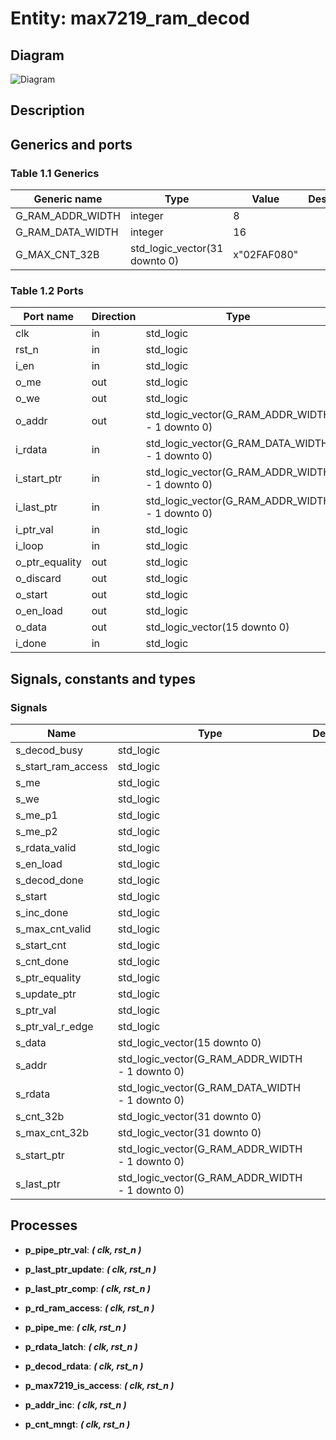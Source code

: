 # Entity: max7219_ram_decod
## Diagram
![Diagram](max7219_ram_decod.svg "Diagram")
## Description
## Generics and ports
### Table 1.1 Generics
| Generic name     | Type                          | Value       | Description |
| ---------------- | ----------------------------- | ----------- | ----------- |
| G_RAM_ADDR_WIDTH | integer                       | 8           |             |
| G_RAM_DATA_WIDTH | integer                       | 16          |             |
| G_MAX_CNT_32B    | std_logic_vector(31 downto 0) | x"02FAF080" |             |
### Table 1.2 Ports
| Port name      | Direction | Type                                            | Description |
| -------------- | --------- | ----------------------------------------------- | ----------- |
| clk            | in        | std_logic                                       |             |
| rst_n          | in        | std_logic                                       |             |
| i_en           | in        | std_logic                                       |             |
| o_me           | out       | std_logic                                       |             |
| o_we           | out       | std_logic                                       |             |
| o_addr         | out       | std_logic_vector(G_RAM_ADDR_WIDTH - 1 downto 0) |             |
| i_rdata        | in        | std_logic_vector(G_RAM_DATA_WIDTH - 1 downto 0) |             |
| i_start_ptr    | in        | std_logic_vector(G_RAM_ADDR_WIDTH - 1 downto 0) |             |
| i_last_ptr     | in        | std_logic_vector(G_RAM_ADDR_WIDTH - 1 downto 0) |             |
| i_ptr_val      | in        | std_logic                                       |             |
| i_loop         | in        | std_logic                                       |             |
| o_ptr_equality | out       | std_logic                                       |             |
| o_discard      | out       | std_logic                                       |             |
| o_start        | out       | std_logic                                       |             |
| o_en_load      | out       | std_logic                                       |             |
| o_data         | out       | std_logic_vector(15 downto 0)                   |             |
| i_done         | in        | std_logic                                       |             |
## Signals, constants and types
### Signals
| Name               | Type                                            | Description |
| ------------------ | ----------------------------------------------- | ----------- |
| s_decod_busy       | std_logic                                       |             |
| s_start_ram_access | std_logic                                       |             |
| s_me               | std_logic                                       |             |
| s_we               | std_logic                                       |             |
| s_me_p1            | std_logic                                       |             |
| s_me_p2            | std_logic                                       |             |
| s_rdata_valid      | std_logic                                       |             |
| s_en_load          | std_logic                                       |             |
| s_decod_done       | std_logic                                       |             |
| s_start            | std_logic                                       |             |
| s_inc_done         | std_logic                                       |             |
| s_max_cnt_valid    | std_logic                                       |             |
| s_start_cnt        | std_logic                                       |             |
| s_cnt_done         | std_logic                                       |             |
| s_ptr_equality     | std_logic                                       |             |
| s_update_ptr       | std_logic                                       |             |
| s_ptr_val          | std_logic                                       |             |
| s_ptr_val_r_edge   | std_logic                                       |             |
| s_data             | std_logic_vector(15 downto 0)                   |             |
| s_addr             | std_logic_vector(G_RAM_ADDR_WIDTH - 1 downto 0) |             |
| s_rdata            | std_logic_vector(G_RAM_DATA_WIDTH - 1 downto 0) |             |
| s_cnt_32b          | std_logic_vector(31 downto 0)                   |             |
| s_max_cnt_32b      | std_logic_vector(31 downto 0)                   |             |
| s_start_ptr        | std_logic_vector(G_RAM_ADDR_WIDTH - 1 downto 0) |             |
| s_last_ptr         | std_logic_vector(G_RAM_ADDR_WIDTH - 1 downto 0) |             |
## Processes
- **p_pipe_ptr_val**: ***( clk, rst_n )***

- **p_last_ptr_update**: ***( clk, rst_n )***

- **p_last_ptr_comp**: ***( clk, rst_n )***

- **p_rd_ram_access**: ***( clk, rst_n )***

- **p_pipe_me**: ***( clk, rst_n )***

- **p_rdata_latch**: ***( clk, rst_n )***

- **p_decod_rdata**: ***( clk, rst_n )***

- **p_max7219_is_access**: ***( clk, rst_n )***

- **p_addr_inc**: ***( clk, rst_n )***

- **p_cnt_mngt**: ***( clk, rst_n )***

